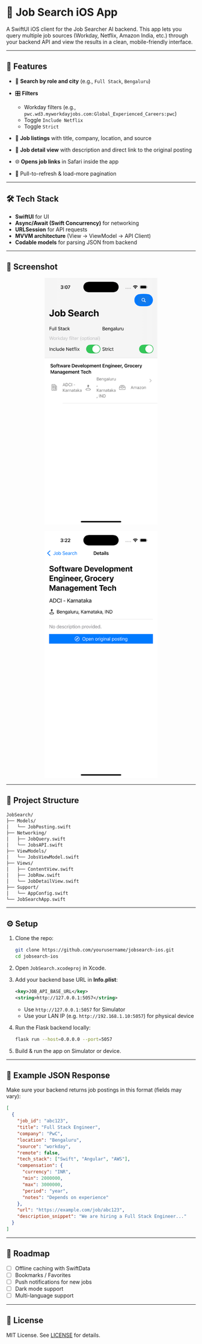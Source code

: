 # 📱 Job Search iOS App

A SwiftUI iOS client for the Job Searcher AI backend. This app lets you query multiple job sources (Workday, Netflix, Amazon India, etc.) through your backend API and view the results in a clean, mobile-friendly interface.

---

## 🚀 Features

* 🔎 **Search by role and city** (e.g., `Full Stack`, `Bengaluru`)
* 🎛 **Filters**

  * Workday filters (e.g., `pwc.wd3.myworkdayjobs.com:Global_Experienced_Careers:pwc`)
  * Toggle `Include Netflix`
  * Toggle `Strict`
* 📄 **Job listings** with title, company, location, and source
* 📖 **Job detail view** with description and direct link to the original posting
* 🌐 **Opens job links** in Safari inside the app
* 🔄 Pull-to-refresh & load-more pagination

---

## 🛠 Tech Stack

* **SwiftUI** for UI
* **Async/Await (Swift Concurrency)** for networking
* **URLSession** for API requests
* **MVVM architecture** (View → ViewModel → API Client)
* **Codable models** for parsing JSON from backend

---

## 📸 Screenshot

<p align="center">
  <img src="./Simulator%20Screenshot%20-%20iPhone%2016%20Pro%20-%202025-09-15%20at%2015.07.18.png" width="300" alt="App Screenshot">
</p>
<p align="center">
  <img src="./Simulator%20Screenshot%20-%20iPhone%2016%20Pro%20-%202025-09-15%20at%2015.22.13.png" width="300" alt="App Screenshot">
</p>

---

## 📂 Project Structure

```
JobSearch/
├── Models/
│   └── JobPosting.swift
├── Networking/
│   ├── JobQuery.swift
│   └── JobsAPI.swift
├── ViewModels/
│   └── JobsViewModel.swift
├── Views/
│   ├── ContentView.swift
│   ├── JobRow.swift
│   └── JobDetailView.swift
├── Support/
│   └── AppConfig.swift
└── JobSearchApp.swift
```

---

## ⚙️ Setup

1. Clone the repo:

   ```bash
   git clone https://github.com/yourusername/jobsearch-ios.git
   cd jobsearch-ios
   ```
2. Open `JobSearch.xcodeproj` in Xcode.
3. Add your backend base URL in **Info.plist**:

   ```xml
   <key>JOB_API_BASE_URL</key>
   <string>http://127.0.0.1:5057</string>
   ```

   * Use `http://127.0.0.1:5057` for Simulator
   * Use your LAN IP (e.g. `http://192.168.1.10:5057`) for physical device
4. Run the Flask backend locally:

   ```bash
   flask run --host=0.0.0.0 --port=5057
   ```
5. Build & run the app on Simulator or device.

---

## 🧩 Example JSON Response

Make sure your backend returns job postings in this format (fields may vary):

```json
[
  {
    "job_id": "abc123",
    "title": "Full Stack Engineer",
    "company": "PwC",
    "location": "Bengaluru",
    "source": "workday",
    "remote": false,
    "tech_stack": ["Swift", "Angular", "AWS"],
    "compensation": {
      "currency": "INR",
      "min": 2000000,
      "max": 3000000,
      "period": "year",
      "notes": "Depends on experience"
    },
    "url": "https://example.com/job/abc123",
    "description_snippet": "We are hiring a Full Stack Engineer..."
  }
]
```

---

## 📌 Roadmap

* [ ] Offline caching with SwiftData
* [ ] Bookmarks / Favorites
* [ ] Push notifications for new jobs
* [ ] Dark mode support
* [ ] Multi-language support

---

## 📜 License

MIT License. See [LICENSE](LICENSE) for details.

